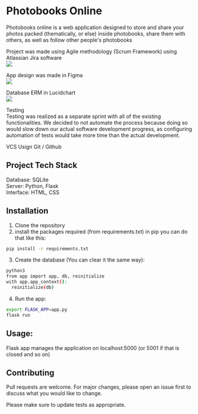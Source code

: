 # Photobooks Online
Photobooks online is a web application designed to store and share your photos packed (thematically, or else) inside photobooks, share them with others, as well as follow other people's photobooks

Project was made using Agile methodology (Scrum Framework) using Atlassian Jira software <br>
![](https://i.ibb.co/7kZSL9y/photo-2020-11-19-10-55-38.jpg)

App design was made in Figma <br>
![](https://i.ibb.co/cgWjpbs/photo-2020-11-19-11-00-07.jpg)

Database ERM in Lucidchart <br> 
![](https://i.ibb.co/2FK0Y4P/photo-2020-11-19-10-59-07.jpg)

Testing <br>
Testing was realized as a separate sprint with all of the existing functionalities. We decided to not automate the process because doing so would slow down our actual software development progress, as configuring automation of tests would take more time than the actual development.

VCS Usign Git / Github <br>

## Project Tech Stack
Database: SQLite <br>
Server: Python, Flask <br>
Interface: HTML, CSS <br>

## Installation
1. Clone the repository
2. install the packages required (from requirements.txt)
  in pip you can do that like this:
  ```bash
  pip install -r requirements.txt
  ```
3. Create the database (You can clear it the same way):
```bash
python3
from app import app, db, reinitialize
with app.app_context():
  reinitialize(db)
```

4. Run the app:
```bash
export FLASK_APP=app.py
flask run
```

## Usage:
Flask app manages the application on localhost:5000 (or 5001 if that is closed and so on)

## Contributing
Pull requests are welcome. For major changes, please open an issue first to discuss what you would like to change.

Please make sure to update tests as appropriate.
